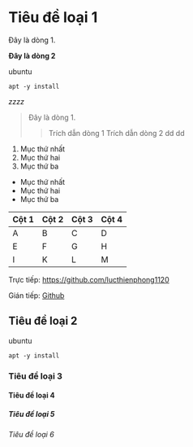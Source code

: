 # Tiêu đề loại 1
Đây là dòng 1.


**Đây là dòng 2**

ubuntu

`apt -y install`

*zzzz*


> Đây là dòng 1.
> 
> > Trích dẫn dòng 1
> Trích dẫn dòng 2
> > dd
> > dd
> >
1. Mục thứ nhất
2. Mục thứ hai
3. Mục thứ ba

- Mục thứ nhất
- Mục thứ hai
- Mục thứ ba

| Cột 1 | Cột 2 | Cột 3 | Cột 4 |
| :--- | :--- | :--- | :--- |
| A | B | C | D |
| E | F | G | H |
| I | K | L | M |

Trực tiếp: https://github.com/lucthienphong1120

Gián tiếp: [Github](https://github.com/lucthienphong1120)



## Tiêu đề loại 2
ubuntu

`apt -y install`
### Tiêu đề loại 3
#### Tiêu đề loại 4
##### Tiêu đề loại 5
###### Tiêu đề loại 6
